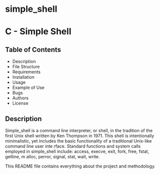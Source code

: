# simple_shell                                                                                                                  
                                                                                                                                
                                                                                                                                
<h1>C - Simple Shell</h1>                                                                                                       
                                                                                                                                
<h2>Table of Contents</h2>                                                                                                      
<ul>                                                                                                                            
<li>Description</li>                                                                                                            
<li>File Structure</li>                                                                                                         
<li>Requirements</li>                                                                                                           
<li>Installation</li>                                                                                                           
<li>Usage</li>                                                                                                                  
<li>Example of Use</li>                                                                                                         
<li>Bugs</li>                                                                                                                   
<li>Authors</li>                                                                                                                
<li>License</li>                                                                                                                
</ul>                                                                                                                           
                                                                                                                                
<h2>Description</h2>                                                                                                            
Simple_shell is a command line interpreter, or shell, in the tradition of the first Unix shell written by Ken Thompson in 1971. 
This shell is intentionally minimalistic, yet includes the basic functionality of a traditional Unix-like command line user inte
rface. Standard functions and system calls employed in simple_shell include: access, execve, exit, fork, free, fstat, getline, m
alloc, perror, signal, stat, wait, write.                                                                                       
                                                                                                                                
This README file contains everything about the project and methodology.

